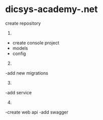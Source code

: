 # dicsys-academy-.net
create repository

1)
- create console project
- models 
- config


2)
-add new migrations

3)        
-add service

4)
-create web api
-add swagger
